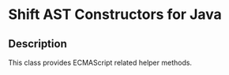 Shift AST Constructors for Java
===========================

## Description

This class provides ECMAScript related helper methods.

